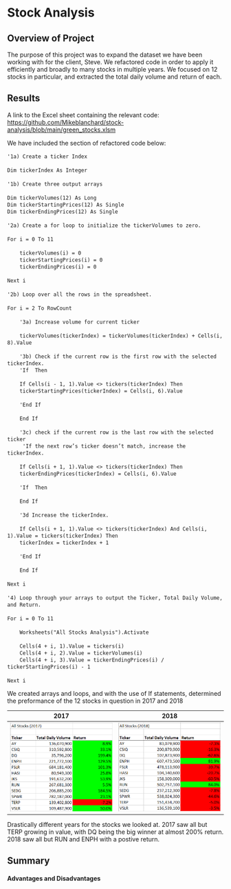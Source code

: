 # Stock Analysis

## Overview of Project

The purpose of this project was to expand the dataset we have been working with for the client, Steve. We refactored code in order to apply it efficiently and broadly to many stocks in multiple years. We focused on 12 stocks in particular, and extracted the total daily volume and return of each. 

## Results

A link to the Excel sheet containing the relevant code:
https://github.com/Mikeblanchard/stock-analysis/blob/main/green_stocks.xlsm 

We have included the section of refactored code below:

    '1a) Create a ticker Index
    
    Dim tickerIndex As Integer
    
    '1b) Create three output arrays
    
    Dim tickerVolumes(12) As Long
    Dim tickerStartingPrices(12) As Single
    Dim tickerEndingPrices(12) As Single
    
    '2a) Create a for loop to initialize the tickerVolumes to zero.
    
    For i = 0 To 11
        
        tickerVolumes(i) = 0
        tickerStartingPrices(i) = 0
        tickerEndingPrices(i) = 0
        
    Next i
        
    '2b) Loop over all the rows in the spreadsheet.
    
    For i = 2 To RowCount
    
        '3a) Increase volume for current ticker
        
        tickerVolumes(tickerIndex) = tickerVolumes(tickerIndex) + Cells(i, 8).Value
        
        '3b) Check if the current row is the first row with the selected tickerIndex.
        'If  Then
        
        If Cells(i - 1, 1).Value <> tickers(tickerIndex) Then
        tickerStartingPrices(tickerIndex) = Cells(i, 6).Value

        'End If
        
        End If
        
        '3c) check if the current row is the last row with the selected ticker
         'If the next row’s ticker doesn’t match, increase the tickerIndex.
        
        If Cells(i + 1, 1).Value <> tickers(tickerIndex) Then
        tickerEndingPrices(tickerIndex) = Cells(i, 6).Value
      
        'If  Then
        
        End If
        
        '3d Increase the tickerIndex.
            
        If Cells(i + 1, 1).Value <> tickers(tickerIndex) And Cells(i, 1).Value = tickers(tickerIndex) Then
        tickerIndex = tickerIndex + 1
        
        'End If
            
        End If
    
    Next i
    
    '4) Loop through your arrays to output the Ticker, Total Daily Volume, and Return.
    
    For i = 0 To 11
        
        Worksheets("All Stocks Analysis").Activate
        
        Cells(4 + i, 1).Value = tickers(i)
        Cells(4 + i, 2).Value = tickerVolumes(i)
        Cells(4 + i, 3).Value = tickerEndingPrices(i) / tickerStartingPrices(i) - 1
        
    Next i
    
We created arrays and loops, and with the use of If statements, determined the preformance of the 12 stocks in question in 2017 and 2018

2017                                                                    |2018
:----------------------------------------------------------------------:|:------------------------------------------------------------------------------:
![](https://github.com/Mikeblanchard/stock-analysis/blob/main/Resources/Screenshot%202021-01-10%20154016.png) | ![](https://github.com/Mikeblanchard/stock-analysis/blob/main/Resources/Screenshot%202021-01-10%20154932.png)

Drastically different years for the stocks we looked at. 2017 saw all but TERP growing in value, with DQ being the big winner at almost 200% return. 2018 saw all but RUN and ENPH with a postive return. 

## Summary


####    Advantages and Disadvantages 
